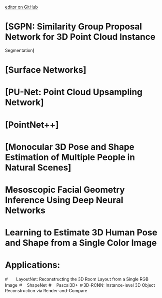 [editor on GitHub](https://github.com/fsword73/jianyang.github.io/edit/master/3DPointCloud.md)

# [SGPN: Similarity Group Proposal Network for 3D Point Cloud Instance
Segmentation]
# [Surface Networks]
# [PU-Net: Point Cloud Upsampling Network]
# [PointNet++]
# [Monocular 3D Pose and Shape Estimation of Multiple People in Natural Scenes]
# Mesoscopic Facial Geometry Inference Using Deep Neural Networks
# Learning to Estimate 3D Human Pose and Shape from a Single Color Image
# Applications:
#　　LayoutNet: Reconstructing the 3D Room Layout from a Single RGB Image
＃　ShapeNet
＃　Pascal3D+
＃3D-RCNN: Instance-level 3D Object Reconstruction via Render-and-Compare
